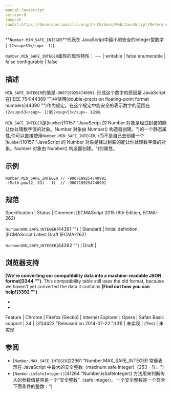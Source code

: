 ```yaml
---
manual:Javascript
version:0
lang:zh
rawUrl:https://developer.mozilla.org/zh-CN/docs/Web/JavaScript/Reference/Global_Objects/Number/MIN_SAFE_INTEGER#
---
```






**`Number.MIN_SAFE_INTEGER`**代表在 JavaScript中最小的安全的integer型数字 (`-(2<sup>53</sup>- 1)`).


`Number.MIN_SAFE_INTEGER`属性的属性特性： 
 ---  | 
writable | false 
enumerable | false 
configurable | false 



## 描述<a name="描述"></a>


`MIN_SAFE_INTEGER`的值是`-9007199254740991`. 形成这个数字的原因是 JavaScript 在[IEEE 754]44389 "")中使用[double-precision floating-point format numbers]44390 "")作为规定。在这个规定中能安全的表示数字的范围在`-(2<sup>53</sup>- 1)`到`2<sup>53</sup>- 1之间`.



`MIN_SAFE_INTEGER`是[`Number`]10157 "JavaScript 的 Number 对象是经过封装的能让你处理数字值的对象。Number 对象由 Number() 构造器创建。")的一个静态属性,你可以直接使用`Number.MIN_SAFE_INTEGER`, r而不是自己去创建一个[`Number`]10157 "JavaScript 的 Number 对象是经过封装的能让你处理数字值的对象。Number 对象由 Number() 构造器创建。")的属性。


## 示例<a name="示例"></a>

```
Number.MIN_SAFE_INTEGER // -9007199254740991
-(Math.pow(2, 53) - 1)  // -9007199254740991
```

## 规范<a name="规范"></a>

Specification | Status | Comment 
[ECMAScript 2015 (6th Edition, ECMA-262)<br></br><small>Number.MIN_SAFE_INTEGER</small>]44391 "") | Standard | Initial definition. 
[ECMAScript Latest Draft (ECMA-262)<br></br><small>Number.MIN_SAFE_INTEGER</small>]44392 "") | Draft |  


## 浏览器支持<a name="浏览器支持"></a>


**[We&#39;re converting our compatibility data into a machine-readable JSON format]3344 "")**. This compatibility table still uses the old format, because we haven&#39;t yet converted the data it contains.**[Find out how you can help!]3392 "")**


* 
* 

Feature | Chrome | Firefox (Gecko) | Internet Explorer | Opera | Safari 
Basic support | 34 | [31]4423 "Released on 2014-07-22.")(31) | 未实现 | (Yes) | 未实现 





## 参阅<a name="参阅"></a>

* [`Number.MAX_SAFE_INTEGER`]22961 "Number.MAX_SAFE_INTEGER 常量表示在 JavaScript 中最大的安全整数（maxinum safe integer)（253 - 1）。")
* [`Number.isSafeInteger()`]41264 "Number.isSafeInteger() 方法用来判断传入的参数值是否是一个“安全整数”（safe integer）。一个安全整数是一个符合下面条件的整数：")



